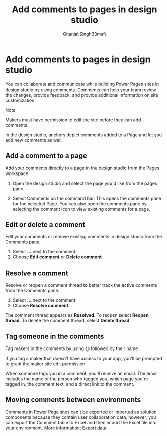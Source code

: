 ﻿---
title: Add comments to pages in design studio
description: Learn how to add comments to your Power Pages site.
author: GitanjaliSingh33msft
ms.topic: conceptual
ms.custom: 
ms.date: 10/23/2023
ms.subservice:
ms.author: gisingh
ms.reviewer: kkendrick
contributors:
    - ProfessorKendrick
    - GitanjaliSingh33msft
---

# Add comments to pages in design studio

You can collaborate and communicate while building Power Pages sites in design studio by using comments. Comments can help your team review the changes, provide feedback, and provide additional information on site customization. 

> [!NOTE]
> Makers must have permission to edit the site before they can add comments.

In the design studio, anchors depict comments added to a Page and let you add new comments as well.

## Add a comment to a page

Add your comments directly to a page in the design studio from the Pages workspace.

1. Open the design studio and select the page you'd like from the pages pane.

1. Select Comments on the command bar. This opens the comments pane for the selected Page. You can also open the comments pane by selecting the comment icon to view existing comments for a page.

## Edit or delete a comment

Edit your comments or remove existing comments in design studio from the Comments pane.

1. Select **...** next to the comment.
1. Choose **Edit comment** or **Delete comment**.

## Resolve a comment

Resolve or reopen a comment thread to better track the active comments from the Comments pane.

1. Select **...** next to the comment.
1. Choose **Resolve comment**. 

The comment thread appears as **Resolved**. To reopen select **Reopen thread**. To delete the comment thread, select **Delete thread**.

## Tag someone in the comments

Tag makers in the comments by using @ followed by their name.

If you tag a maker that doesn't have access to your app, you'll be prompted to grant the maker site edit permission.

When someone tags you in a comment, you'll receive an email. The email includes  the name of the person who tagged you, which page you're tagged in, the comment text, and a direct link to the comment.

## Moving comments between environments

Comments in Power Page sites can't be exported or imported as solution components because they contain user collaboration data; however, you can export the Comment table to Excel and then import the Excel file into your environment. More information: [Export data](/power-apps/maker/data-platform/data-platform-import-export#export-data)


